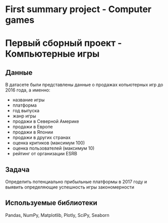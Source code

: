 # First summary project - Computer games
# Первый сборный проект - Компьютерные игры

## Данные
В датасете были представлены данные о продажах копьютерных игр до 2016 года, а именно:
- название игры
- платформа
- год выпуска
- жанр игры
- продажи в Северной Америке
- продажи в Европе
- продажи в Японии
- продажи в других странах
- оценка критиков (максимум 100)
- оценка пользователей (максимум 10)
- рейтинг от организации ESRB

## Задача
Определить потенциально прибыльные платформы в 2017 году и выявить определяющие успешность игры закономерности

## Используемые библиотеки
Pandas, NumPy, Matplotlib, Plotly, SciPy, Seaborn
